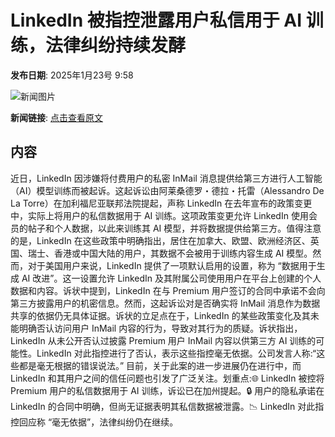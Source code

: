 # ​LinkedIn 被指控泄露用户私信用于 AI 训练，法律纠纷持续发酵

**发布日期**: 2025年1月23号 9:58

![新闻图片](https://pic.chinaz.com/picmap/201811151614001330_42.jpg)

**新闻链接**: [点击查看原文](https://www.aibase.com/zh/news/14947)

## 内容

近日，LinkedIn 因涉嫌将付费用户的私密 InMail 消息提供给第三方进行人工智能（AI）模型训练而被起诉。这起诉讼由阿莱桑德罗・德拉・托雷（Alessandro De La Torre）在加利福尼亚联邦法院提起，声称 LinkedIn 在去年宣布的政策变更中，实际上将用户的私信数据用于 AI 训练。这项政策变更允许 LinkedIn 使用会员的帖子和个人数据，以此来训练其 AI 模型，并将数据提供给第三方。值得注意的是，LinkedIn 在这些政策中明确指出，居住在加拿大、欧盟、欧洲经济区、英国、瑞士、香港或中国大陆的用户，其数据不会被用于训练内容生成 AI 模型。然而，对于美国用户来说，LinkedIn 提供了一项默认启用的设置，称为 “数据用于生成 AI 改进”。这一设置允许 LinkedIn 及其附属公司使用用户在平台上创建的个人数据和内容。诉状中提到，LinkedIn 在与 Premium 用户签订的合同中承诺不会向第三方披露用户的机密信息。然而，这起诉讼对是否确实将 InMail 消息作为数据共享的依据仍无具体证据。诉状的立足点在于，LinkedIn 的某些政策变化及其未能明确否认访问用户 InMail 内容的行为，导致对其行为的质疑。诉状指出，LinkedIn 从未公开否认过披露 Premium 用户 InMail 内容以供第三方 AI 训练的可能性。LinkedIn 对此指控进行了否认，表示这些指控毫无依据。公司发言人称:“这些都是毫无根据的错误说法。” 目前，关于此案的进一步进展仍在进行中，而 LinkedIn 和其用户之间的信任问题也引发了广泛关注。划重点:🌐 LinkedIn 被控将 Premium 用户的私信数据用于 AI 训练，诉讼已在加州提起。🔒 用户的隐私承诺在 LinkedIn 的合同中明确，但尚无证据表明其私信数据被泄露。📉 LinkedIn 对此指控回应称 “毫无依据”，法律纠纷仍在继续。
